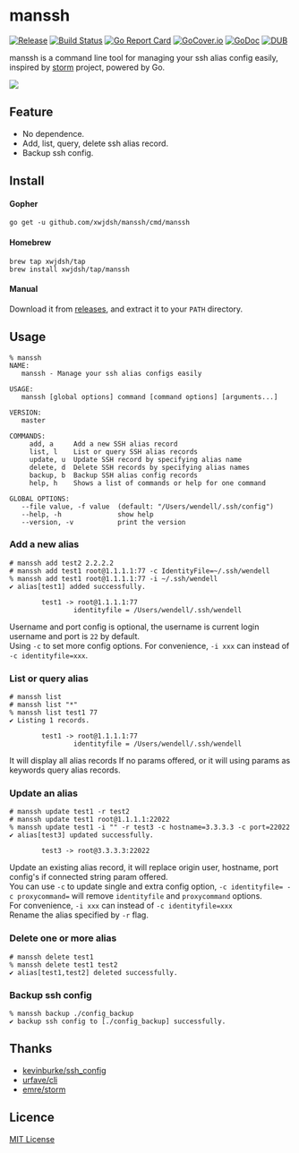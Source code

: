 # manssh

[![Release](http://github-release-version.herokuapp.com/github/xwjdsh/manssh/release.svg?style=flat)](https://github.com/xwjdsh/manssh/releases/latest)
[![Build Status](https://travis-ci.org/xwjdsh/manssh.svg?branch=master)](https://travis-ci.org/xwjdsh/manssh)
[![Go Report Card](https://goreportcard.com/badge/github.com/xwjdsh/manssh)](https://goreportcard.com/report/github.com/xwjdsh/manssh)
[![GoCover.io](https://img.shields.io/badge/gocover.io-89.0%25-green.svg)](https://gocover.io/github.com/xwjdsh/manssh)
[![GoDoc](https://godoc.org/github.com/xwjdsh/manssh?status.svg)](https://godoc.org/github.com/xwjdsh/manssh)
[![DUB](https://img.shields.io/dub/l/vibe-d.svg)](https://github.com/xwjdsh/manssh/blob/master/LICENSE)

manssh is a command line tool for managing your ssh alias config easily, inspired by [storm](https://github.com/emre/storm) project, powered by Go.

![](https://raw.githubusercontent.com/xwjdsh/manssh/master/screenshot/manssh-12-16.gif)

## Feature

* No dependence.
* Add, list, query, delete ssh alias record.
* Backup ssh config.


## Install

#### Gopher
```shell
go get -u github.com/xwjdsh/manssh/cmd/manssh
```

#### Homebrew
```shell
brew tap xwjdsh/tap
brew install xwjdsh/tap/manssh
```

#### Manual
Download it from [releases](https://github.com/xwjdsh/manssh/releases), and extract it to your `PATH` directory.

## Usage
```text
% manssh
NAME:
   manssh - Manage your ssh alias configs easily

USAGE:
   manssh [global options] command [command options] [arguments...]

VERSION:
   master

COMMANDS:
     add, a     Add a new SSH alias record
     list, l    List or query SSH alias records
     update, u  Update SSH record by specifying alias name
     delete, d  Delete SSH records by specifying alias names
     backup, b  Backup SSH alias config records
     help, h    Shows a list of commands or help for one command

GLOBAL OPTIONS:
   --file value, -f value  (default: "/Users/wendell/.ssh/config")
   --help, -h              show help
   --version, -v           print the version
```

### Add a new alias
```shell
# manssh add test2 2.2.2.2
# manssh add test1 root@1.1.1.1:77 -c IdentityFile=~/.ssh/wendell
% manssh add test1 root@1.1.1.1:77 -i ~/.ssh/wendell
✔ alias[test1] added successfully.

        test1 -> root@1.1.1.1:77
                identityfile = /Users/wendell/.ssh/wendell
```
Username and port config is optional, the username is current login username and port is `22` by default.<br/>
Using `-c` to set more config options. For convenience, `-i xxx` can instead of `-c identityfile=xxx`.

### List or query alias
```shell
# manssh list
# manssh list "*"
% manssh list test1 77
✔ Listing 1 records.

        test1 -> root@1.1.1.1:77
                identityfile = /Users/wendell/.ssh/wendell
```
It will display all alias records If no params offered, or it will using params as keywords query alias records. 

### Update an alias
```shell
# manssh update test1 -r test2
# manssh update test1 root@1.1.1.1:22022
% manssh update test1 -i "" -r test3 -c hostname=3.3.3.3 -c port=22022
✔ alias[test3] updated successfully.

        test3 -> root@3.3.3.3:22022
```
Update an existing alias record, it will replace origin user, hostname, port config's if connected string param offered.<br/>
You can use `-c` to update single and extra config option, `-c identityfile= -c proxycommand=` will remove `identityfile` and `proxycommand` options. <br/>
For convenience, `-i xxx` can instead of `-c identityfile=xxx`<br/>
Rename the alias specified by `-r` flag.

### Delete one or more alias
```shell
# manssh delete test1
% manssh delete test1 test2
✔ alias[test1,test2] deleted successfully.
```

### Backup ssh config
```
% manssh backup ./config_backup
✔ backup ssh config to [./config_backup] successfully.
```

## Thanks
* [kevinburke/ssh_config](https://github.com/kevinburke/ssh_config)
* [urfave/cli](https://github.com/urfave/cli)
* [emre/storm](https://github.com/emre/storm)

## Licence
[MIT License](https://github.com/xwjdsh/manssh/blob/master/LICENSE)
